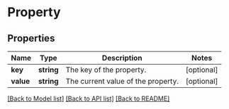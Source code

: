 # Property

## Properties
Name | Type | Description | Notes
------------ | ------------- | ------------- | -------------
**key** | **string** | The key of the property. | [optional] 
**value** | **string** | The current value of the property. | [optional] 

[[Back to Model list]](../README.md#documentation-for-models) [[Back to API list]](../README.md#documentation-for-api-endpoints) [[Back to README]](../README.md)


